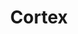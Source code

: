 ---
git: https://github.com/cortexproject
logohandle: cortexmetricsio
sort: cortexmetrics
title: Cortex
twitter: https://x.com/cortexmetrics
website: https://cortexmetrics.io/
---